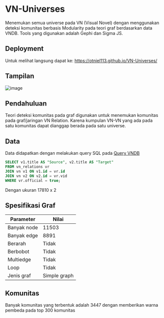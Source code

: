 # VN-Universes
Menemukan semua universe pada VN (Visual Novel) dengan menggunakan deteksi komunitas berbasis Modularity pada teori graf berdasarkan data VNDB. Tools yang digunakan adalah Gephi dan Sigma JS.

## Deployment
Untuk melihat langsung dapat ke: https://otniel113.github.io/VN-Universes/

## Tampilan
![image](https://user-images.githubusercontent.com/57952404/203910463-b4e8a19e-5531-41e8-8cd9-ef620fddcc62.png)

## Pendahuluan
Teori deteksi komunitas pada graf digunakan untuk menemukan komunitas pada graf/jaringan VN Relation. Karena kumpulan VN-VN yang ada pada satu komunitas dapat dianggap berada pada satu universe.

## Data
Data didapatkan dengan melakukan query SQL pada [Query VNDB](https://query.vndb.org/)

```sql
SELECT v1.title AS "Source", v2.title AS "Target"
FROM vn_relations vr
JOIN vn v1 ON v1.id = vr.id
JOIN vn v2 ON v2.id = vr.vid
WHERE vr.official = true;
```
Dengan ukuran 17810 x 2

## Spesifikasi Graf

| Parameter | Nilai |
| -- | -- |
| Banyak node | 11503 |
| Banyak edge | 8891 |
| Berarah | Tidak |
| Berbobot | Tidak |
| Multiedge | Tidak |
| Loop | Tidak |
| Jenis graf | Simple graph |

## Komunitas
Banyak komunitas yang terbentuk adalah 3447 dengan memberikan warna pembeda pada top 300 komunitas
